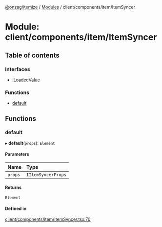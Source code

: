 [@onzag/itemize](../README.md) / [Modules](../modules.md) / client/components/item/ItemSyncer

# Module: client/components/item/ItemSyncer

## Table of contents

### Interfaces

- [ILoadedValue](../interfaces/client_components_item_ItemSyncer.ILoadedValue.md)

### Functions

- [default](client_components_item_ItemSyncer.md#default)

## Functions

### default

▸ **default**(`props`): `Element`

#### Parameters

| Name | Type |
| :------ | :------ |
| `props` | `IItemSyncerProps` |

#### Returns

`Element`

#### Defined in

[client/components/item/ItemSyncer.tsx:70](https://github.com/onzag/itemize/blob/a24376ed/client/components/item/ItemSyncer.tsx#L70)
